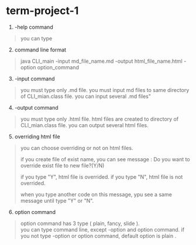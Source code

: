 # term-project-1
1. -help command
> you can type 

2. command line format 
> java CLI_main -input md_file_name.md -output html_file_name.html -option option_command

3. -input command
> you must type only .md file.
> you must input md files to same directory of CLI_mian.class file.
> you can input several .md files"

4. -output command
> you must type only .html file.
> html files are created to directory of CLI_mian.class file.
> you can output several html files.

5. overriding html file
> you can choose overriding or not on html files.
>
> if you create file of exist name, you can see message :
> Do you want to override exist file to new file?(Y/N)
>
> if you type "Y", html file is overrided.
> if you type "N", html file is not overrided.
>
> when you type another code on this message, ypu see a same message until type "Y" or "N".

6. option command
> option command has 3 type ( plain, fancy, slide ).  
> you can type command line, except -option and option command. 
> if you not type -option or option command, default option is plain .
